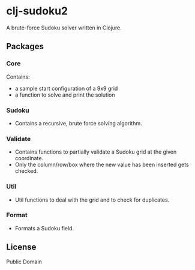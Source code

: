# clj-sudoku2

A brute-force Sudoku solver written in Clojure.

## Packages

### Core

Contains:
* a sample start configuration of a 9x9 grid 
* a function to solve and print the solution

### Sudoku

* Contains a recursive, brute force solving algorithm.

### Validate

* Contains functions to partially validate a Sudoku grid at the given coordinate.
* Only the column/row/box where the new value has been inserted gets checked.

### Util

* Util functions to deal with the grid and to check for duplicates.
 
### Format

* Formats a Sudoku field.

## License

Public Domain

